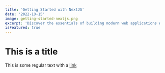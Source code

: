 ```yaml
---
title: 'Getting Started with NextJS'
date: '2022-10-15'
image: getting-started-nextjs.png
excerpt: 'Discover the essentials of building modern web applications with Next.js. In this guide, we’ll walk you through the fundamentals, from setting up your first project to understanding key features like server-side rendering, static site generation, and API routes. Perfect for beginners looking to dive into the world of React-based frameworks and create fast, scalable web apps.'
isFeatured: true
---
```


# This is a title

This is some regular text with a [link](https://google.com)
